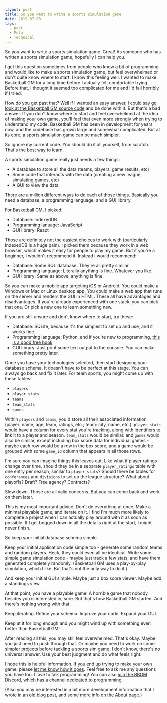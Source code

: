 ```yaml
---
layout: post
title: So you want to write a sports simulation game
date: 2019-07-08
tags:
  - post
  - Meta
  - Technical
---
```


So you want to write a sports simulation game. Great! As someone who has written a sports simulation game, hopefully I can help you.

I get this question sometimes from people who know a bit of programming and would like to make a sports simulation game, but feel overwhelmed or don't quite know where to start. I know this feeling well. I wanted to make Basketball GM for a long time before I actually felt comfortable trying. Before that, I thought it seemed too complicated for me and I'd fail horribly if I tried.

How do you get past that? Well if I wanted an easy answer, I could say [go look at the Basketball GM source code](https://github.com/zengm-games/zengm) and be done with it. But that's a bad answer. If you don't know where to start and feel overwhelmed at the idea of making your own game, you'll feel that even more strongly when trying to understand my code. Basketball GM has been in development for years now, and the codebase has grown large and somewhat complicated. But at its core, a sports simulation game can be much simpler.

<!--more-->

So ignore my current code. You should do it all yourself, from scratch. That's the best way to learn.

A sports simulation game really just needs a few things:

- A database to store all the data (teams, players, game results, etc)
- Some code that interacts with the data (creating a new league, simulating games, etc)
- A GUI to view the data

There are a million different ways to do each of those things. Basically you need a database, a programming language, and a GUI library.

For Basketball GM, I picked:

- Database: IndexedDB
- Programming lanuage: JavaScript
- GUI library: React

Those are definitely not the easiest choices to work with (particularly IndexedDB is a huge pain). I picked them because they work in a web browser, which makes it easy for people to play my game. But if you're a beginner, I wouldn't recommend it. Instead I would recommend:

- Database: Some SQL database. They're all pretty similar.
- Programming language: Literally anything is fine. Whatever you like.
- GUI library: Same as above, anything is fine.

So you can make a mobile app targeting iOS or Android. You could make a Windows or Mac or Linux desktop app. You could make a web app that runs on the server and renders the GUI in HTML. These all have advantages and disadvantages. If you're already experienced with one stack, you can pick that one. Or pick a new one to learn something new.

If you are still unsure and don't know where to start, try these:

- Database: SQLite, because it's the simplest to set up and use, and it works fine.
- Programming language: Python, and if you're new to programming, [this is a good free book](https://greenteapress.com/wp/think-python-2e/)
- GUI library: Just print some text output to the console. You can make something pretty later.

Once you have your technologies selected, then start designing your database schema. It doesn't have to be perfect at this stage. You can always go back and fix it later. For team sports, you might come up with these tables:

- `players`
- `player_stats`
- `teams`
- `team_stats`
- `games`

Within `players` and `teams`, you'd store all their associated information (player: name, age, team, ratings, etc.; team: city, name, etc.). `player_stats` would have a column for every stat you're tracking, along with identifiers to link it to a player and season. `team_stats` would be similar. and `games` would also be similar, except including box score data for individual games - maybe each row would be a row in the box score, and a game would be grouped with some `game_id` column that appears in all those rows.

I'm sure you can imagine things this leaves out. Like what if player ratings change over time, should they be in a separate `player_ratings` table with one entry per season, similar to `player_stats`? Should there be tables for `conferences` and `divisions` to set up the league structure? What about playoffs? Draft? Free agency? Contracts?

Slow down. Those are all valid concerns. But you can come back and work on them later.

This is my most important advice. Don't do everything at once. Make a minimal playable game, and iterate on it. I find I'm much more likely to complete a project when I can actually play around with it as soon as possible. If I get bogged down in all the details right at the start, I might never finish.

So keep your initial database schema simple.

Keep your initial application code simple too - generate some random teams and random players. Heck, they could even all be identical. Write some simple game simulation code - maybe just track a few stats, and have them generated completely randomly. (Basketball GM uses a play-by-play simulation, which I like. But that's not the only way to do it.)

And keep your initial GUI simple. Maybe just a box score viewer. Maybe add a standings view.

At that point, you have a playable game! A horrible game that nobody besides you is interested in, sure. But that's how Basketball GM started. And there's nothing wrong with that.

Keep iterating. Refine your schema. Improve your code. Expand your GUI.

Keep at it for long enough and you might wind up with something even better than Basketball GM!

After reading all this, you may still feel overwhelmed. That's okay. Maybe you just need to push through that. Or maybe you need to work on some simpler projects before tackling a sports sim game. I don't know, there's no universal answer. Use your best judgment and do what feels right.

I hope this is helpful information. If you end up trying to make your own game, please [let me know how it goes](/contact/). Feel free to ask me any questions you have too. I love to talk programming! You can also [join the BBGM Discord, which has a channel dedicated to programming](https://discord.gg/caPFuM9).

(Also you may be interested in a bit more development information that I wrote [in an old blog post](/blog/2013/12/development-history/), and some more info [on the About page](/about/).)
